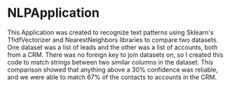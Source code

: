# NLPApplication
This Application was created to recognize text patterns using Sklearn's TfidfVectorizer and NearestNeighbors libraries to compare two datasets.  One dataset was a list of leads and the other was a list of accounts, both from a CRM.  There was no foreign key to join datasets on, so I created this code to match strings between two similar columns in the dataset.  This comparison showed that anything above a 30% confidence was reliable, and we were able to match 67% of the contacts to accounts in the CRM. 
